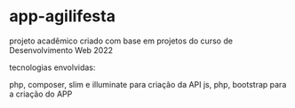 # app-agilifesta
projeto acadêmico criado com base em projetos do curso de Desenvolvimento Web 2022

tecnologias envolvidas:

php, composer, slim e illuminate para criação da API
js, php, bootstrap para a criação do APP
